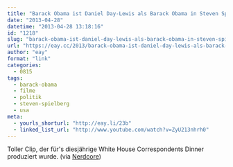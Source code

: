 ```yaml
---
title: "Barack Obama ist Daniel Day-Lewis als Barack Obama in Steven Spielberg's »Obama«"
date: "2013-04-28"
datetime: "2013-04-28 13:18:16"
id: "1218"
slug: "barack-obama-ist-daniel-day-lewis-als-barack-obama-in-steven-spielbergs-obama"
url: "https://eay.cc/2013/barack-obama-ist-daniel-day-lewis-als-barack-obama-in-steven-spielbergs-obama/"
author: "eay"
format: "link"
categories:
  - 0815
tags:
  - barack-obama
  - filme
  - politik
  - steven-spielberg
  - usa
meta:
  - yourls_shorturl: "http://eay.li/23b"
  - linked_list_url: "http://www.youtube.com/watch?v=ZyU213nhrh0"
---
```


Toller Clip, der für's diesjährige White House Correspondents Dinner produziert wurde. (via [Nerdcore](http://www.crackajack.de/2013/04/28/daniel-day-lewis-is-barrack-obama-in-steven-spielbergs-obama/))
